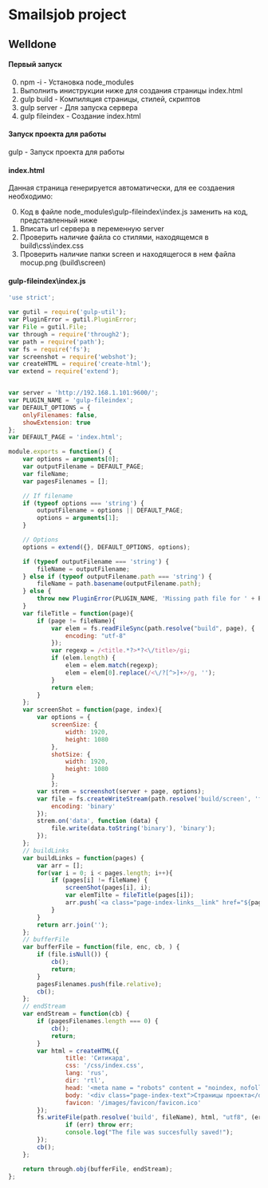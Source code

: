 # Smailsjob project

## Welldone
#### Первый запуск

0. npm -i - Установка node_modules
0. Выполнить иниструкции ниже для создания страницы index.html
0. gulp build - Компиляция страницы, стилей, скриптов
0. gulp server - Для запуска сервера
0. gulp fileindex - Создание index.html

#### Запуск проекта для работы
gulp - Запуск проекта для работы

#### index.html

Данная страница генерируется автоматически, для ее создаения необходимо: 

0. Код в файле node_modules\gulp-fileindex\index.js заменить на код, представленный ниже
0. Вписать url сервера в переменную server
0. Проверить наличие файла со стилями, находящемся в build\css\index.css
0. Проверить наличие папки screen и находящегося в нем файла mocup.png (build\screen)

#### gulp-fileindex\index.js
```js
'use strict';

var gutil = require('gulp-util');
var PluginError = gutil.PluginError;
var File = gutil.File;
var through = require('through2');
var path = require('path');
var fs = require('fs');
var screenshot = require('webshot');
var createHTML = require('create-html');
var extend = require('extend');


var server = 'http://192.168.1.101:9600/';
var PLUGIN_NAME = 'gulp-fileindex';
var DEFAULT_OPTIONS = {
	onlyFilenames: false,
	showExtension: true
};
var DEFAULT_PAGE = 'index.html';

module.exports = function() {
	var options = arguments[0];
	var outputFilename = DEFAULT_PAGE;
	var fileName;
	var pagesFilenames = [];

	// If filename
	if (typeof options === 'string') {
		outputFilename = options || DEFAULT_PAGE;
		options = arguments[1];
	}

	// Options
	options = extend({}, DEFAULT_OPTIONS, options);

	if (typeof outputFilename === 'string') {
		fileName = outputFilename;
	} else if (typeof outputFilename.path === 'string') {
		fileName = path.basename(outputFilename.path);
	} else {
		throw new PluginError(PLUGIN_NAME, 'Missing path file for ' + PLUGIN_NAME);
	}
	var fileTitle = function(page){
		if (page != fileName){
			var elem = fs.readFileSync(path.resolve("build", page), {
				encoding: "utf-8"
			});
			var regexp = /<title.*?>*?<\/title>/gi;
			if (elem.length) {
				elem = elem.match(regexp);
				elem = elem[0].replace(/<\/?[^>]+>/g, '');
			}
			return elem;
		}
	};
	var screenShot = function(page, index){
		var options = {
			screenSize: {
				width: 1920,
				height: 1080
			},
			shotSize: {
				width: 1920,
				height: 1080
			}
			};
		var strem = screenshot(server + page, options);
		var file = fs.createWriteStream(path.resolve('build/screen', 'file'+ index +'.png'), {
			encoding: 'binary'
		});
		strem.on('data', function (data) {
			file.write(data.toString('binary'), 'binary');
		});
	};
	// buildLinks
	var buildLinks = function(pages) {
		var arr = [];
		for(var i = 0; i < pages.length; i++){
            if (pages[i] != fileName) {
				screenShot(pages[i], i);
                var elemTilte = fileTitle(pages[i]);
                arr.push(`<a class="page-index-links__link" href="${pages[i]}" class="page-index-links__box"><p>${elemTilte}</p><div class="img"><img src="/screen/file${i}.png"></div></a>`);
            }
		}
		return arr.join('');
	};
	// bufferFile
	var bufferFile = function(file, enc, cb, ) {
		if (file.isNull()) {
			cb();
			return;
		}
		pagesFilenames.push(file.relative);
		cb();
	};
	// endStream
	var endStream = function(cb) {
		if (pagesFilenames.length === 0) {
			cb();
			return;
		}
		var html = createHTML({
				title: 'Ситикард',
				css: '/css/index.css',
				lang: 'rus',
				dir: 'rtl',
				head: '<meta name = "robots" content = "noindex, nofollow" >',
				body: '<div class="page-index-text">Страницы проекта</div><div class="page-index-links" >' + buildLinks(pagesFilenames) + '</div>',
				favicon: '/images/favicon/favicon.ico'
		});
		fs.writeFile(path.resolve('build', fileName), html, "utf8", (err) => {
				if (err) throw err;
				console.log("The file was succesfully saved!");
		});
		cb();
	};

	return through.obj(bufferFile, endStream);
};

```
